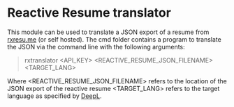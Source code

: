# Reactive Resume translator
This module can be used to translate a JSON export of a resume from [rxresu.me](https://rxresu.me) (or self hosted).
The cmd folder contains a program to translate the JSON via the command line with the following arguments:
> rxtranslator <API_KEY> <REACTIVE_RESUME_JSON_FILENAME> <TARGET_LANG>

Where 
<REACTIVE_RESUME_JSON_FILENAME> refers to the location of the JSON export of the reactive resume
<TARGET_LANG> refers to the target language as specified by [DeepL](https://developers.deepl.com/docs/api-reference/translate/openapi-spec-for-text-translation).
